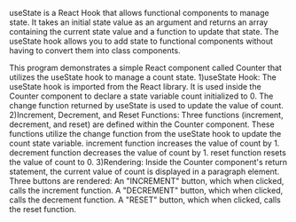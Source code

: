 useState is a React Hook that allows functional components to manage state.
It takes an initial state value as an argument and returns an array containing the current state value and a function to update that state.
The useState hook allows you to add state to functional components without having to convert them into class components.

This program demonstrates a simple React component called Counter that utilizes the useState hook to manage a count state.
    1)useState Hook: The useState hook is imported from the React library. It is used inside the Counter component to declare a state variable count initialized to 0. The change function returned by useState is used to update the value of count.
    2)Increment, Decrement, and Reset Functions: Three functions (increment, decrement, and reset) are defined within the Counter component. These functions utilize the change function from the useState hook to update the count state variable.
        increment function increases the value of count by 1.
        decrement function decreases the value of count by 1.
        reset function resets the value of count to 0.
    3)Rendering: Inside the Counter component's return statement, the current value of count is displayed in a paragraph element. Three buttons are rendered:
        An "INCREMENT" button, which when clicked, calls the increment function.
        A "DECREMENT" button, which when clicked, calls the decrement function.
        A "RESET" button, which when clicked, calls the reset function.